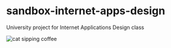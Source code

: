 # sandbox-internet-apps-design
University project for Internet Applications Design class

![cat sipping coffee](https://media.giphy.com/media/ES4Vcv8zWfIt2/giphy.gif)
